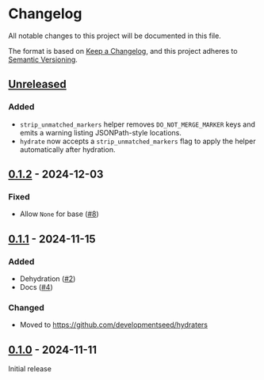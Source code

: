 # Changelog

All notable changes to this project will be documented in this file.

The format is based on [Keep a Changelog](https://keepachangelog.com/en/1.1.0/),
and this project adheres to [Semantic Versioning](https://semver.org/spec/v2.0.0.html).

## [Unreleased]

### Added

- `strip_unmatched_markers` helper removes ``DO_NOT_MERGE_MARKER`` keys and emits
	a warning listing JSONPath-style locations.
- `hydrate` now accepts a `strip_unmatched_markers` flag to apply the helper
	automatically after hydration.

## [0.1.2] - 2024-12-03

### Fixed

- Allow `None` for base ([#8](https://github.com/developmentseed/hydraters/pull/8))

## [0.1.1] - 2024-11-15

### Added

- Dehydration ([#2](https://github.com/developmentseed/hydraters/pull/2))
- Docs ([#4](https://github.com/developmentseed/hydraters/pull/4))

### Changed

- Moved to <https://github.com/developmentseed/hydraters>

## [0.1.0] - 2024-11-11

Initial release

[Unreleased]: https://github.com/developmentseed/hydraters/compare/v0.1.2...HEAD
[0.1.2]: https://github.com/developmentseed/hydraters/compare/v0.1.1...v0.1.2
[0.1.1]: https://github.com/developmentseed/hydraters/compare/v0.1.0...v0.1.1
[0.1.0]: https://github.com/developmentseed/hydraters/releases/tag/v0.1.0
